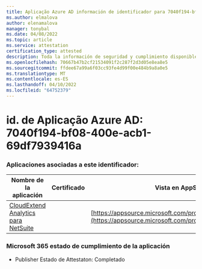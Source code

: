 ```yaml
---
title: Aplicação Azure AD información de identificador para 7040f194-bf08-400e-acb1-69df7939416a
ms.author: elmalova
author: elenamalova
manager: tonybal
ms.date: 04/08/2022
ms.topic: article
ms.service: attestation
certification_type: attested
description: Toda la información de seguridad y cumplimiento disponible para 7040f194-bf08-400e-acb1-69df7939416a.
ms.openlocfilehash: 70667b47b2cf21534091f2c287f2d3d05e8ea8e5
ms.sourcegitcommit: ffdee67a99a6f03cc93fe4d99f00e484b9a8a0e5
ms.translationtype: MT
ms.contentlocale: es-ES
ms.lasthandoff: 04/10/2022
ms.locfileid: "64752379"
---
```

# <a name="azure-app-id-7040f194-bf08-400e-acb1-69df7939416a"></a>id. de Aplicação Azure AD: 7040f194-bf08-400e-acb1-69df7939416a


### <a name="apps-associated-with-this-id"></a>Aplicaciones asociadas a este identificador:
| **Nombre de la aplicación** | **Certificado** | **Vista en AppSource** |
|--------------|---------------|-----------------------|
| [CloudExtend Analytics para NetSuite](../forward/WA200002784.md) |  | [https://appsource.microsoft.com/product/office/WA200002784](https://appsource.microsoft.com/product/office/WA200002784) |

### <a name="microsoft-365-app-compliance-status"></a>Microsoft 365 estado de cumplimiento de la aplicación
- Publisher Estado de Attestaton: Completado
